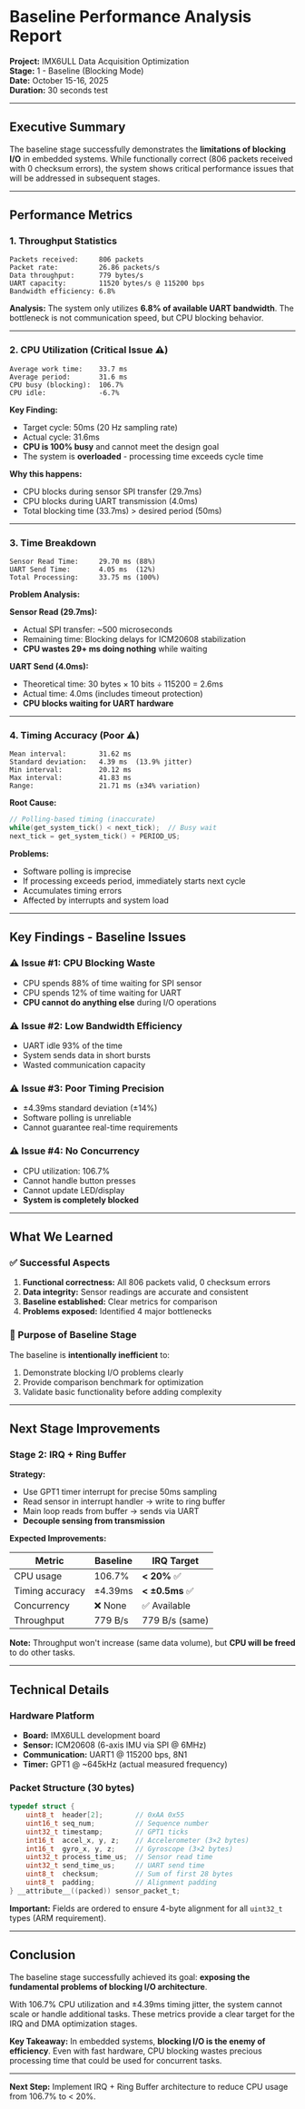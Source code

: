 # Baseline Performance Analysis Report

**Project:** IMX6ULL Data Acquisition Optimization  
**Stage:** 1 - Baseline (Blocking Mode)  
**Date:** October 15-16, 2025  
**Duration:** 30 seconds test  

---

## Executive Summary

The baseline stage successfully demonstrates the **limitations of blocking I/O** in embedded systems. While functionally correct (806 packets received with 0 checksum errors), the system shows critical performance issues that will be addressed in subsequent stages.

---

## Performance Metrics

### 1. Throughput Statistics
```
Packets received:     806 packets
Packet rate:          26.86 packets/s
Data throughput:      779 bytes/s
UART capacity:        11520 bytes/s @ 115200 bps
Bandwidth efficiency: 6.8%
```

**Analysis:** The system only utilizes **6.8% of available UART bandwidth**. The bottleneck is not communication speed, but CPU blocking behavior.

---

### 2. CPU Utilization (Critical Issue ⚠️)
```
Average work time:    33.7 ms
Average period:       31.6 ms
CPU busy (blocking):  106.7%
CPU idle:             -6.7%
```

**Key Finding:**  
- Target cycle: 50ms (20 Hz sampling rate)
- Actual cycle: 31.6ms  
- **CPU is 100% busy** and cannot meet the design goal
- The system is **overloaded** - processing time exceeds cycle time

**Why this happens:**
- CPU blocks during sensor SPI transfer (29.7ms)
- CPU blocks during UART transmission (4.0ms)
- Total blocking time (33.7ms) > desired period (50ms)

---

### 3. Time Breakdown
```
Sensor Read Time:     29.70 ms (88%)
UART Send Time:       4.05 ms  (12%)
Total Processing:     33.75 ms (100%)
```

**Problem Analysis:**

**Sensor Read (29.7ms):**
- Actual SPI transfer: ~500 microseconds
- Remaining time: Blocking delays for ICM20608 stabilization
- **CPU wastes 29+ ms doing nothing** while waiting

**UART Send (4.0ms):**
- Theoretical time: 30 bytes × 10 bits ÷ 115200 = 2.6ms
- Actual time: 4.0ms (includes timeout protection)
- **CPU blocks waiting for UART hardware**

---

### 4. Timing Accuracy (Poor ⚠️)
```
Mean interval:        31.62 ms
Standard deviation:   4.39 ms  (13.9% jitter)
Min interval:         20.12 ms
Max interval:         41.83 ms
Range:                21.71 ms (±34% variation)
```

**Root Cause:**
```c
// Polling-based timing (inaccurate)
while(get_system_tick() < next_tick);  // Busy wait
next_tick = get_system_tick() + PERIOD_US;
```

**Problems:**
- Software polling is imprecise
- If processing exceeds period, immediately starts next cycle
- Accumulates timing errors
- Affected by interrupts and system load

---

## Key Findings - Baseline Issues

### ⚠️ Issue #1: CPU Blocking Waste
- CPU spends 88% of time waiting for SPI sensor
- CPU spends 12% of time waiting for UART
- **CPU cannot do anything else** during I/O operations

### ⚠️ Issue #2: Low Bandwidth Efficiency  
- UART idle 93% of the time
- System sends data in short bursts
- Wasted communication capacity

### ⚠️ Issue #3: Poor Timing Precision
- ±4.39ms standard deviation (±14%)
- Software polling is unreliable
- Cannot guarantee real-time requirements

### ⚠️ Issue #4: No Concurrency
- CPU utilization: 106.7%
- Cannot handle button presses
- Cannot update LED/display
- **System is completely blocked**

---

## What We Learned

### ✅ Successful Aspects
1. **Functional correctness:** All 806 packets valid, 0 checksum errors
2. **Data integrity:** Sensor readings are accurate and consistent
3. **Baseline established:** Clear metrics for comparison
4. **Problems exposed:** Identified 4 major bottlenecks

### 🎯 Purpose of Baseline Stage
The baseline is **intentionally inefficient** to:
1. Demonstrate blocking I/O problems clearly
2. Provide comparison benchmark for optimization
3. Validate basic functionality before adding complexity

---

## Next Stage Improvements

### Stage 2: IRQ + Ring Buffer

**Strategy:**
- Use GPT1 timer interrupt for precise 50ms sampling
- Read sensor in interrupt handler → write to ring buffer
- Main loop reads from buffer → sends via UART
- **Decouple sensing from transmission**

**Expected Improvements:**

| Metric | Baseline | IRQ Target |
|--------|----------|------------|
| CPU usage | 106.7% | **< 20%** ✅ |
| Timing accuracy | ±4.39ms | **< ±0.5ms** ✅ |
| Concurrency | ❌ None | ✅ Available |
| Throughput | 779 B/s | 779 B/s (same) |

**Note:** Throughput won't increase (same data volume), but **CPU will be freed** to do other tasks.

---

## Technical Details

### Hardware Platform
- **Board:** IMX6ULL development board
- **Sensor:** ICM20608 (6-axis IMU via SPI @ 6MHz)
- **Communication:** UART1 @ 115200 bps, 8N1
- **Timer:** GPT1 @ ~645kHz (actual measured frequency)

### Packet Structure (30 bytes)
```c
typedef struct {
    uint8_t  header[2];        // 0xAA 0x55
    uint16_t seq_num;          // Sequence number
    uint32_t timestamp;        // GPT1 ticks
    int16_t  accel_x, y, z;    // Accelerometer (3×2 bytes)
    int16_t  gyro_x, y, z;     // Gyroscope (3×2 bytes)
    uint32_t process_time_us;  // Sensor read time
    uint32_t send_time_us;     // UART send time
    uint8_t  checksum;         // Sum of first 28 bytes
    uint8_t  padding;          // Alignment padding
} __attribute__((packed)) sensor_packet_t;
```

**Important:** Fields are ordered to ensure 4-byte alignment for all `uint32_t` types (ARM requirement).

---

## Conclusion

The baseline stage successfully achieved its goal: **exposing the fundamental problems of blocking I/O architecture**. 

With 106.7% CPU utilization and ±4.39ms timing jitter, the system cannot scale or handle additional tasks. These metrics provide a clear target for the IRQ and DMA optimization stages.

**Key Takeaway:** In embedded systems, **blocking I/O is the enemy of efficiency**. Even with fast hardware, CPU blocking wastes precious processing time that could be used for concurrent tasks.

---

**Next Step:** Implement IRQ + Ring Buffer architecture to reduce CPU usage from 106.7% to < 20%.
